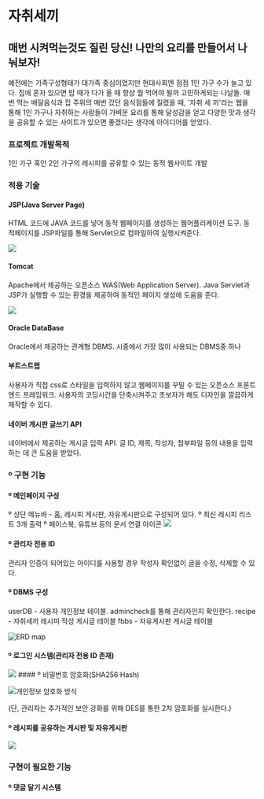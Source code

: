 # 자취세끼
## 매번 시켜먹는것도 질린 당신! 나만의 요리를 만들어서 나눠보자!
예전에는 가족구성형태가 대가족 중심이었지만 현대사회엔 점점 1인 가구 수가 늘고 있다. 집에 혼자 있으면 밥 때가 다가 올 때 항상 뭘 먹어야 될까 고민하게되는 나날들. 매번 먹는 배달음식과 집 주위의 매번 갔던 음식점들에 질렸을 때, '자취 세 끼'라는 웹을 통해 1인 가구나 자취하는 사람들이 가벼운 요리를 통해 달성감을 얻고 다양한 맛과 생각을 공유할 수 있는 사이트가 있으면 좋겠다는 생각에 아이디어를 얻었다.

### 프로젝트 개발목적
1인 가구 혹인 2인 가구의 레시피를 공유할 수 있는 동적 웹사이트 개발

### 적용 기술

#### JSP(Java Server Page)
HTML 코드에 JAVA 코드를 넣어 동적 웹페이지를 생성하는 웹어플리케이션 도구. 동적페이지를 JSP파일를 통해 Servlet으로 컴파일하여 실행시켜준다.

<img src="https://user-images.githubusercontent.com/48934539/201462092-1418a4e1-d3f2-40a2-b560-c7a1d4493161.png" align="center">


#### Tomcat
Apache에서 제공하는 오픈소스 WAS(Web Application Server). Java Servlet과 JSP가 실행할 수 있는 환경을 제공하여 동적인 페이지 생성에 도움을 준다.

<img src="https://user-images.githubusercontent.com/48934539/201462066-76c24bb9-fe88-49ed-859e-8c1ddf33038b.png">

#### Oracle DataBase
Oracle에서 제공하는 관계형 DBMS. 시중에서 가장 많이 사용되는 DBMS중 하나

#### 부트스트랩
사용자가 직접 css로 스타일을 입력하지 않고 웹페이지를 꾸밀 수 있는 오픈소스 프론트엔드 프레임워크. 사용자의 코딩시간을 단축시켜주고 초보자가 해도 디자인을 깔끔하게 제작할 수 있다.

#### 네이버 게시판 글쓰기 API
네이버에서 제공하는 게시글 입력 API. 글 ID, 제목, 작성자, 첨부파일 등의 내용을 입력하는 데 큰 도움을 받았다.


### º 구현 기능
#### º 메인페이지 구성
º 상단 메뉴바 - 홈, 레시피 게시판, 자유게시판으로 구성되어 있다.
º 최신 레시피 리스트 3개 출력
º 페이스북, 유튜브 등의 문서 연결 아이콘
<img src="https://user-images.githubusercontent.com/48934539/201462433-a1656707-92f0-4d65-aa1f-a765712317c5.png">

#### º 관리자 전용 ID
관리자 인증이 되어있는 아이디를 사용할 경우 작성자 확인없이 글을 수정, 삭제할 수 있다.

#### º DBMS 구성
userDB - 사용자 개인정보 테이블. admincheck를 통해 관리자인지 확인한다.
recipe - 자취세끼 레시피 작성 게시글 테이블
fbbs - 자유게시판 게시글 테이블

![ERD map](https://user-images.githubusercontent.com/48934539/201463015-332d1e46-f097-4e26-867f-f95acc112335.PNG)


#### º 로그인 시스템(관리자 전용 ID 존재)

<img src="https://user-images.githubusercontent.com/48934539/201462414-124b8b51-99c7-4368-b56f-41d823ab8c6d.png">
#### º 비밀번호 암호화(SHA256 Hash)

![개인정보 암호화 방식](https://user-images.githubusercontent.com/48934539/201463192-4a5d48e1-0516-417c-952a-290f174402bb.PNG)

(단, 관리자는 추가적인 보안 강화를 위해 DES를 통한 2차 암호화를 실시한다.)
#### º 레시피를 공유하는 게시판 및 자유게시판

<img src="https://user-images.githubusercontent.com/48934539/201462475-7df6d844-6adf-4096-bfbe-9c4698e5d0fe.png">

### 구현이 필요한 기능
#### º 댓글 달기 시스템

